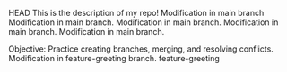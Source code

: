 HEAD
This is the description of my repo! 
Modification in main branch
Modification in main branch. 
Modification in main branch. 
Modification in main branch. 
Modification in main branch.

Objective: Practice creating branches, merging, and resolving conflicts. 
Modification in feature-greeting branch.
feature-greeting
